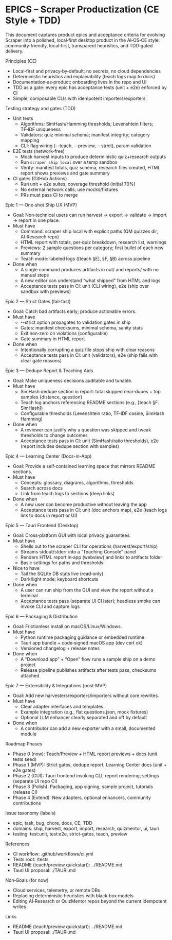 # EPICS – Scraper Productization (CE Style + TDD)

This document captures product epics and acceptance criteria for evolving Scraper into a polished, local‑first desktop product in the AI‑OS‑CE style: community‑friendly, local‑first, transparent heuristics, and TDD‑gated delivery.

Principles (CE)
- Local‑first and privacy‑by‑default; no secrets, no cloud dependencies
- Deterministic heuristics and explainability (teach logs map to docs)
- Documentation‑as‑product: onboarding lives in the repo and UI
- TDD as a gate: every epic has acceptance tests (unit + e2e) enforced by CI
- Simple, composable CLIs with idempotent importers/exporters

Testing strategy and gates (TDD)
- Unit tests
  - Algorithms: SimHash/Hamming thresholds; Levenshtein filters; TF‑IDF uniqueness
  - Validators: quiz minimal schema; manifest integrity; category mapping
  - CLI: flag wiring (--teach, --preview, --strict), param validation
- E2E tests (network‑free)
  - Mock harvest inputs to produce deterministic quiz+research outputs
  - Run `scraper ship local` over a temp sandbox
  - Verify: manifest totals, quiz schema, research files created, HTML report shows previews and gate summary
- CI gates (GitHub Actions)
  - Run unit + e2e suites; coverage threshold (initial 70%)
  - No external network calls; use mocks/fixtures
  - PRs must pass CI to merge


Epic 1 — One‑shot Ship UX (MVP)
- Goal: Non‑technical users can run harvest → export → validate → import → report in one place.
- Must have
  - Command: scraper ship local with explicit paths (QM quizzes dir, AI‑Research repo)
  - HTML report with totals, per‑quiz breakdown, research list, warnings
  - Previews: 2 sample questions per category; first bullet of each new summary
  - Teach mode: labeled logs ([teach §E], §F, §B) across pipeline
- Done when
  - A single command produces artifacts in out/ and reports/ with no manual steps
  - A new editor can understand “what shipped” from HTML and logs
  - Acceptance tests pass in CI: unit (CLI wiring), e2e (ship over sandbox with previews)


Epic 2 — Strict Gates (fail‑fast)
- Goal: Catch bad artifacts early; produce actionable errors.
- Must have
  - --strict option propagates to validation gates in ship
  - Gates: manifest checksums, minimal schema, sanity stats
  - Exit non‑zero on violations (configurable)
  - Gate summary in HTML report
- Done when
  - Intentionally corrupting a quiz file stops ship with clear reasons
  - Acceptance tests pass in CI: unit (validators), e2e (ship fails with clear gate reasons)


Epic 3 — Dedupe Report & Teaching Aids
- Goal: Make uniqueness decisions auditable and tunable.
- Must have
  - SimHash dedupe section in report: total skipped near‑dupes + top samples {distance, question}
  - Teach log anchors referencing README sections (e.g., [teach §F. SimHash])
  - Configurable thresholds (Levenshtein ratio, TF‑IDF cosine, SimHash Hamming)
- Done when
  - A reviewer can justify why a question was skipped and tweak thresholds to change outcomes
  - Acceptance tests pass in CI: unit (SimHash/ratio thresholds), e2e (report includes dedupe section with samples)


Epic 4 — Learning Center (Docs-in-App)
- Goal: Provide a self‑contained learning space that mirrors README sections.
- Must have
  - Concepts: glossary, diagrams, algorithms, thresholds
  - Search across docs
  - Link from teach logs to sections (deep links)
- Done when
  - A new user can become productive without leaving the app
  - Acceptance tests pass in CI: unit (doc anchors map), e2e (teach logs link to docs in report or UI)


Epic 5 — Tauri Frontend (Desktop)
- Goal: Cross‑platform GUI with local privacy guarantees.
- Must have
  - Shells out to the scraper CLI for operations (harvest/export/ship)
  - Streams stdout/stderr into a “Teaching Console” panel
  - Renders HTML report in‑app (webview) and links to artifacts folder
  - Basic settings for paths and thresholds
- Nice to have
  - Tail the SQLite DB stats live (read‑only)
  - Dark/light mode; keyboard shortcuts
- Done when
  - A user can run ship from the GUI and view the report without a terminal
  - Acceptance tests pass (separate UI CI later); headless smoke can invoke CLI and capture logs


Epic 6 — Packaging & Distribution
- Goal: Frictionless install on macOS/Linux/Windows.
- Must have
  - Python runtime packaging guidance or embedded runtime
  - Tauri app bundle + code‑signed macOS app (dev cert ok)
  - Versioned changelog + release notes
- Done when
  - A “Download app” + “Open” flow runs a sample ship on a demo project
  - Release pipeline publishes artifacts after tests pass; checksums attached


Epic 7 — Extensibility & Integrations (post‑MVP)
- Goal: Add new harvesters/exporters/importers without core rewrites.
- Must have
  - Clear adapter interfaces and templates
  - Example integration (e.g., flat questions.json, mock fixtures)
  - Optional LLM enhancer clearly separated and off by default
- Done when
  - A contributor can add a new exporter with a small, documented module


Roadmap Phases
- Phase 0 (now): Teach/Preview + HTML report previews + docs (unit tests seed)
- Phase 1 (MVP): Strict gates, dedupe report, Learning Center docs (unit + e2e gates)
- Phase 2 (GUI): Tauri frontend invoking CLI, report rendering, settings (separate UI repo CI)
- Phase 3 (Polish): Packaging, app signing, sample project, tutorials (release CI)
- Phase 4 (Extend): New adapters, optional enhancers, community contributions

Issue taxonomy (labels)
- epic, task, bug, chore, docs, CE, TDD
- domains: ship, harvest, export, import, research, quizmentor, ui, tauri
- testing: test:unit, test:e2e, strict-gates, teach, preview

References
- CI workflow: .github/workflows/ci.yml
- Tests root: /tests
- README (teach/preview quickstart): ../README.md
- Tauri UI proposal: ./TAURI.md


Non‑Goals (for now)
- Cloud services, telemetry, or remote DBs
- Replacing deterministic heuristics with black‑box models
- Editing AI‑Research or QuizMentor repos beyond the current idempotent writes


Links
- README (teach/preview quickstart): ../README.md
- Tauri UI proposal: ./TAURI.md


